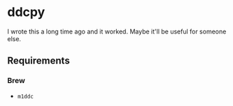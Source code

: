 # ddcpy

I wrote this a long time ago and it worked. Maybe it'll be useful for someone else.

## Requirements

### Brew

* `m1ddc`

